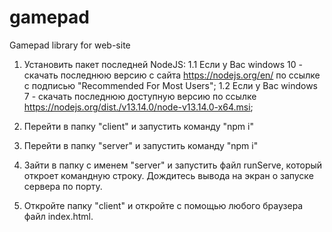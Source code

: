 # gamepad
Gamepad library for web-site

1. Установить пакет последней NodeJS:
	1.1 Если у Вас windows 10 - скачать последнюю версию с сайта https://nodejs.org/en/ по ссылке с подписью "Recommended For Most Users";
	1.2 Если у Вас windows 7 - скачать последнюю доступную версию по ссылке https://nodejs.org/dist./v13.14.0/node-v13.14.0-x64.msi;
   
2. Перейти в папку "client" и запустить команду "npm i"

3. Перейти в папку "server" и запустить команду "npm i"

4. Зайти в папку с именем "server" и запустить файл runServe, который откроет командную строку. Дождитесь вывода на экран о запуске сервера по порту.

5. Откройте папку "client" и откройте с помощью любого браузера файл index.html.